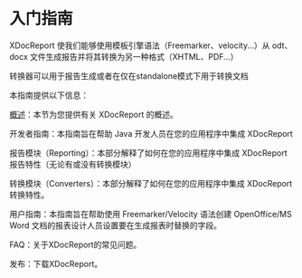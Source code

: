 # 入门指南

XDocReport 使我们能够使用模板引擎语法（Freemarker、velocity...）从 odt、docx 文件生成报告并将其转换为另一种格式（XHTML、PDF...）

转换器可以用于报告生成或者在仅在standalone模式下用于转换文档

本指南提供以下信息：

[概述](./)：本节为您提供有关 XDocReport 的概述。

开发者指南：本指南旨在帮助 Java 开发人员在您的应用程序中集成 XDocReport

报告模块（Reporting）：本部分解释了如何在您的应用程序中集成 XDocReport 报告特性（无论有或没有转换模块）

转换模块（Converters）：本部分解释了如何在您的应用程序中集成 XDocReport 转换特性。

用户指南：本指南旨在帮助使用 Freemarker/Velocity 语法创建 OpenOffice/MS Word 文档的报表设计人员设置要在生成报表时替换的字段。

FAQ：关于XDocReport的常见问题。

发布：下载XDocReport。





